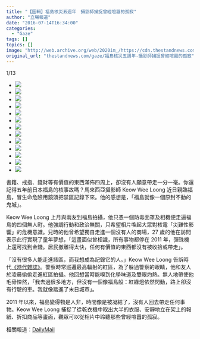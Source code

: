 ```yaml
---
title: "【圖輯】福島核災五週年　攝影師捕捉曾經喧囂的孤寂"
author: "立場報道"
date: "2016-07-14T16:34:00"
categories:
  - "Gaze"
tags: []
topics: []
image: "http://web.archive.org/web/2020im_/https://cdn.thestandnews.com/media/photos/gallery/94/cache/13662036_1108394779240135_4545188895034643240_o_O6Zsl_300x200cropcenter.jpg"
original_url: "thestandnews.com/gaze/福島核災五週年-攝影師捕捉曾經喧囂的孤寂"
---
```

[](#)[](#)

[](#)1/13[](#)

*   ![](http://web.archive.org/web/2020im_/https://cdn.thestandnews.com/media/photos/gallery/94/cache/13662036_1108394779240135_4545188895034643240_o_O6Zsl_300x200cropcenter.jpg)
*   ![](http://web.archive.org/web/2020im_/https://cdn.thestandnews.com/media/photos/gallery/94/cache/13640979_1108398042573142_2754711716368737139_o_GGwQv_300x200cropcenter.jpg)
*   ![](http://web.archive.org/web/2020im_/https://cdn.thestandnews.com/media/photos/gallery/94/cache/13662156_1108397999239813_2613968784761699717_o_fBulD_300x200cropcenter.jpg)
*   ![](http://web.archive.org/web/2020im_/https://cdn.thestandnews.com/media/photos/gallery/94/cache/13662036_1108394779240135_4545188895034643240_o_UVTQw_300x200cropcenter.jpg)
*   ![](http://web.archive.org/web/2020im_/https://cdn.thestandnews.com/media/photos/gallery/94/cache/13661967_1108401619239451_250962928698045405_o_E6EOh_300x200cropcenter.jpg)
*   ![](http://web.archive.org/web/2020im_/https://cdn.thestandnews.com/media/photos/gallery/94/cache/13640887_1108401899239423_4745942216929141556_o_Yg7IS_300x200cropcenter.jpg)
*   ![](http://web.archive.org/web/2020im_/https://cdn.thestandnews.com/media/photos/gallery/94/cache/13584903_1108401805906099_7677094705536594050_o_ZEeWL_300x200cropcenter.jpg)
*   ![](http://web.archive.org/web/2020im_/https://cdn.thestandnews.com/media/photos/gallery/94/cache/13613186_1108404535905826_9184324914969942086_o_1Un3x_300x200cropcenter.jpg)
*   ![](http://web.archive.org/web/2020im_/https://cdn.thestandnews.com/media/photos/gallery/94/cache/13603426_1108404585905821_2180385385141581141_o_ec8jf_300x200cropcenter.jpg)
*   ![](http://web.archive.org/web/2020im_/https://cdn.thestandnews.com/media/photos/gallery/94/cache/13641168_1108404689239144_7739947992163296802_o_psbx7_300x200cropcenter.jpg)
*   ![](http://web.archive.org/web/2020im_/https://cdn.thestandnews.com/media/photos/gallery/94/cache/13585239_1108406349238978_166196716518672763_o_XQgHX_300x200cropcenter.jpg)
*   ![](http://web.archive.org/web/2020im_/https://cdn.thestandnews.com/media/photos/gallery/94/cache/13667773_1108407789238834_1673419218347062113_o_fNEwM_300x200cropcenter.jpg)
*   ![](http://web.archive.org/web/2020im_/https://cdn.thestandnews.com/media/photos/gallery/94/cache/13585025_1108429955903284_6211934273217101102_o_WiYtB_300x200cropcenter.jpg)

書籍、戒指、錢財等有價值的東西滿佈四周上，卻沒有人願意帶走一分一毫。你還記得五年前日本福島的核事故嗎？馬來西亞攝影師 Keow Wee Loong 近日親臨福島，冒生命危險用鏡頭把禁區記錄下來。他的感想是，「福島就像一個原封不動的鬼城」。

Keow Wee Loong 上月與兩友到福島拍攝，他只憑一個防毒面罩及相機便走遍福島的四個無人町。他強調行動和政治無關，只希望相片喚起大眾對核電「災難性影響」的危機意識。兒時的他曾希望獨自走進一個沒有人的商場，27 歲的他在訪問表示此行實現了童年夢想，「這畫面似曾相識，所有事物都停在 2011 年，彈珠機上還可找到金錢。居民撤離得太快，任何有價值的東西都沒有被收拾或帶走」。

「沒有很多人能走進該區，而我想成為記錄它的人。」Keow Wee Loong 告訴時代[《時代雜誌》](http://web.archive.org/web/20210628095952/http://l.facebook.com/l.php?u=http%3A%2F%2Ftime.com%2F4403093%2Ffukushima-exclusion-zone-japan-photos%2F%3Fxid%3Dfbshare&h=-AQEyA7Br)。警察時常巡邏最高輻射的紅區，為了躲過警察的眼睛，他和友人於凌晨偷偷走進紅區拍攝。他回想當時能嗅到化學味道及雙眼灼熱。無人地帶使他毛骨悚然，「我去過很多地方，但沒有一個像福島般：紅綠燈依然閃動，路上卻沒有行駛的車。我就像踏進了末日城市」。

2011 年以來，福島變得物是人非，時間像是被凝結了，沒有人回去帶走任何事物。Keow Wee Loong 捕捉了從乾衣機中取出大半的衣服、安靜地立在架上的報紙、折扣商品等畫面，觀眾可以從相片中聆聽那些曾經喧囂的孤寂。

相關報道：[DailyMail](http://web.archive.org/web/20210628095952/http://l.facebook.com/l.php?u=http%3A%2F%2Fwww.dailymail.co.uk%2Ftravel%2Ftravel_news%2Farticle-3686045%2FAbandoned-shops-discarded-laundry-traffic-lights-signalling-streets-Eerie-images-inside-Fukushima-s-exclusion-zone-five-years-nuclear-disaster.html%3Fito%3Dsocial-facebook&h=PAQEKAwQN)